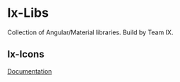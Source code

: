 # Ix-Libs

Collection of Angular/Material libraries. Build by Team IX.

## Ix-Icons

[Documentation](/ix-projects/ix-icons/README.md)
